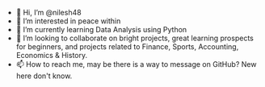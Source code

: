 - 👋 Hi, I’m @nilesh48
- 👀 I’m interested in peace within
- 🌱 I’m currently learning Data Analysis using Python
- 💞️ I’m looking to collaborate on bright projects, great learning prospects for beginners, and projects related to Finance, Sports, Accounting, Economics & History.
- 📫 How to reach me, may be there is a way to message on GitHub? New here don't know.

<!---
nilesh48/nilesh48 is a ✨ special ✨ repository because its `README.md` (this file) appears on your GitHub profile.
You can click the Preview link to take a look at your changes.
--->
